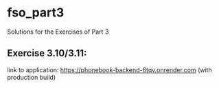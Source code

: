 # fso_part3

Solutions for the Exercises of Part 3


## Exercise 3.10/3.11:

link to application: https://phonebook-backend-6tqv.onrender.com
(with production build)
